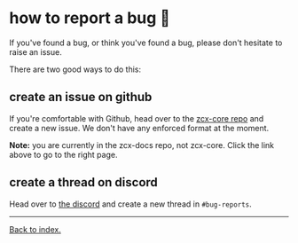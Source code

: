 # how to report a bug 🐞

If you've found a bug, or think you've found a bug, please don't hesitate to raise an issue.

There are two good ways to do this:

## create an issue on github

If you're comfortable with Github, head over to the [zcx-core repo](https://github.com/odisfm/zcx-docs/issues) and create a new issue. We don't have any enforced format at the moment.

**Note:** you are currently in the zcx-docs repo, not zcx-core. Click the link above to go to the right page.
 
## create a thread on discord

Head over to [the discord](https://discord.gg/DCtbuEe8Qr) and create a new thread in `#bug-reports`.

___

[Back to index.](/docs/zcx-docs.md)
